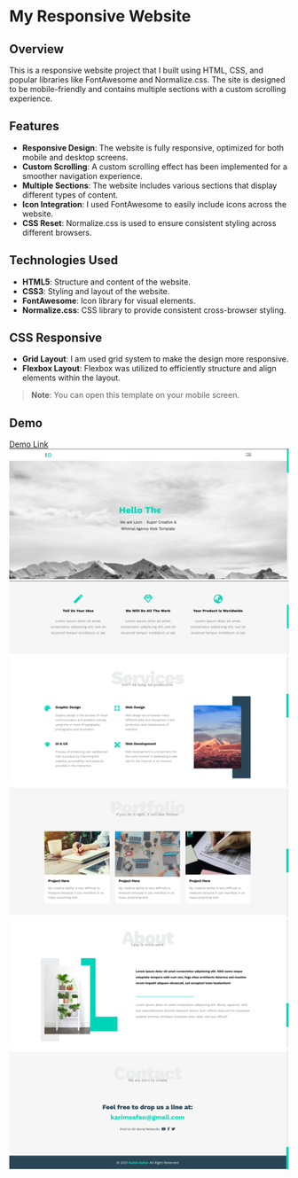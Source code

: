 # My Responsive Website

## Overview
This is a responsive website project that I built using HTML, CSS, and popular libraries like FontAwesome and Normalize.css. The site is designed to be mobile-friendly and contains multiple sections with a custom scrolling experience.

## Features
- **Responsive Design**: The website is fully responsive, optimized for both mobile and desktop screens.
- **Custom Scrolling**: A custom scrolling effect has been implemented for a smoother navigation experience.
- **Multiple Sections**: The website includes various sections that display different types of content.
- **Icon Integration**: I used FontAwesome to easily include icons across the website.
- **CSS Reset**: Normalize.css is used to ensure consistent styling across different browsers.

## Technologies Used
- **HTML5**: Structure and content of the website.
- **CSS3**: Styling and layout of the website.
- **FontAwesome**: Icon library for visual elements.
- **Normalize.css**: CSS library to provide consistent cross-browser styling.

## CSS Responsive 
- **Grid Layout**: I am used grid system to make the design more responsive. 
- **Flexbox Layout**: Flexbox was utilized to efficiently structure and align elements within the layout.

> **Note**: You can open this template on your mobile screen.

## Demo
[Demo Link](https://karim1safan.github.io/Leon-Template-One/)
![alt text](Demo/image.png)
![alt text](Demo/image-1.png)
![alt text](Demo/image-2.png)
![alt text](Demo/image-3.png)
![alt text](Demo/image-4.png)
![alt text](Demo/image-5.png)
